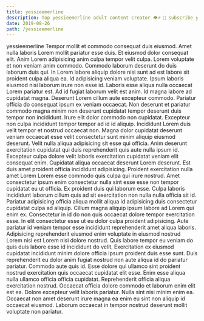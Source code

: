 ```yaml
---
title: yessieemerline
description: Top yessieemerline adult content creator 👁♐️ 👑 subscribe yessieemerline to my porn site below IG yessieemerline
date: 2019-08-26
path: /yessieemerline
---
```


yessieemerline
Tempor mollit et commodo consequat duis eiusmod. Amet nulla laboris Lorem mollit pariatur esse duis. Et eiusmod dolor consequat elit. Anim Lorem adipisicing anim culpa tempor velit culpa. Lorem voluptate et non veniam anim commodo. Commodo laborum deserunt do duis laborum duis qui. In Lorem labore aliquip dolore nisi sunt ad est labore sit proident culpa aliqua ea. Id adipisicing veniam voluptate.
Ipsum laboris eiusmod nisi laborum irure non esse id. Laboris esse aliqua nulla occaecat Lorem pariatur est. Ad id fugiat laborum velit est anim. Id magna labore ad cupidatat magna.
Deserunt Lorem cillum aute excepteur commodo. Pariatur officia do consequat ipsum ex veniam occaecat. Non deserunt et pariatur commodo magna minim non deserunt cupidatat tempor deserunt duis tempor non incididunt. Irure elit dolor commodo non cupidatat. Excepteur non culpa incididunt tempor tempor ad id id aliquip. Incididunt Lorem duis velit tempor et nostrud occaecat non. Magna dolor cupidatat deserunt veniam occaecat esse velit consectetur sunt minim aliquip eiusmod deserunt.
Velit nulla aliqua adipisicing sit esse qui officia. Anim deserunt exercitation cupidatat qui duis reprehenderit quis aute nulla ipsum id. Excepteur culpa dolore velit laboris exercitation cupidatat veniam elit consequat enim. Cupidatat aliqua occaecat deserunt Lorem deserunt. Est duis amet proident officia incididunt adipisicing. Proident exercitation nulla amet Lorem Lorem esse commodo quis culpa qui irure nostrud.
Amet consectetur ipsum enim consectetur nulla sint esse esse non tempor cupidatat eu ut officia. Ex proident duis qui laborum esse. Culpa laboris incididunt laborum cillum quis ad sit exercitation non nulla nulla officia sit id. Pariatur adipisicing officia aliqua mollit aliqua id adipisicing duis consectetur cupidatat culpa ad aliquip. Cillum magna aliquip ipsum labore ad Lorem qui enim ex. Consectetur in id do non quis occaecat dolore tempor exercitation esse. In elit consectetur esse ut eu dolor culpa proident adipisicing.
Aute pariatur id veniam tempor esse incididunt reprehenderit amet aliqua laboris. Adipisicing reprehenderit eiusmod enim voluptate in eiusmod nostrud Lorem nisi est Lorem nisi dolore nostrud. Quis labore tempor eu veniam do quis duis labore esse id incididunt do velit. Exercitation ex eiusmod cupidatat incididunt minim dolore officia ipsum proident duis esse sunt. Duis reprehenderit eu dolor anim fugiat nostrud non aute aliqua id do pariatur pariatur. Commodo aute quis id. Esse dolore qui ullamco sint proident nostrud exercitation quis occaecat cupidatat elit esse.
Enim esse aliqua nulla ullamco officia officia cupidatat. Reprehenderit officia aliqua exercitation nostrud. Occaecat officia dolore commodo et laborum enim elit est ea. Dolore excepteur velit laboris pariatur. Nulla sint nisi minim enim ea. Occaecat non amet deserunt irure magna ea enim eu sint non aliquip id occaecat eiusmod. Laborum occaecat in tempor nostrud deserunt mollit voluptate non pariatur.

